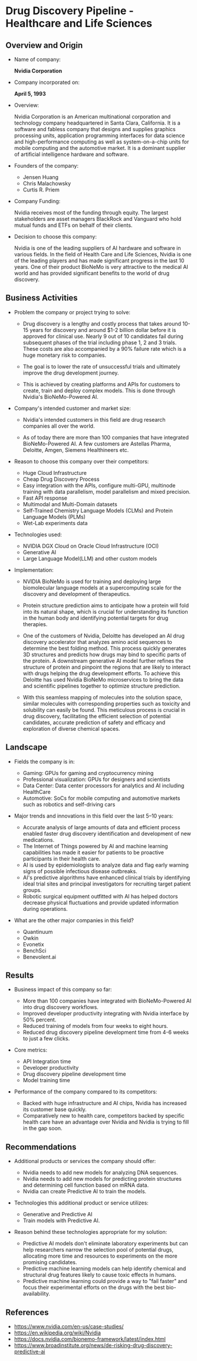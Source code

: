 # Drug Discovery Pipeline - Healthcare and Life Sciences

## Overview and Origin

* Name of company:

    **Nvidia Corporation**

* Company incorporated on:

    **April 5, 1993**

* Overview:

    Nvidia Corporation is an American multinational corporation and technology company headquartered in Santa Clara, California. It is a software and fabless company that designs and supplies graphics processing units, application programming interfaces for data science and high-performance computing as well as system-on-a-chip units for mobile computing and the automotive market. It is a dominant supplier of artificial intelligence hardware and software.

* Founders of the company:

    - Jensen Huang
    - Chris Malachowsky
    - Curtis R. Priem

* Company Funding:

    Nvidia receives most of the funding through equity. The largest stakeholders are asset managers BlackRock and Vanguard who hold mutual funds and ETFs on behalf of their clients.

* Decision to choose this company:

    Nvidia is one of the leading suppliers of AI hardware and software in various fields. In the field of Health Care and Life Sciences, Nvidia is one of the leading players and has made significant progress in the last 10 years. One of their product BioNeMo is very attractive to the medical AI world and has provided significant benefits to the world of drug discovery.


## Business Activities

* Problem the company or project trying to solve:

    - Drug discovery is a lengthy and costly process that takes around 10-15 years for discovery and around $1-2 billion dollar before it is approved for clinical use. Nearly 9 out of 10 candidates fail during subsequent phases of the trial including phase 1, 2 and 3 trials. These costs are also accompanied by a 90% failure rate which is a huge monetary risk to companies.

    - The goal is to lower the rate of unsuccessful trials and ultimately improve the drug development journey.

    - This is achieved by creating platforms and APIs for customers to create, train and deploy complex models. This is done through Nvidia's BioNeMo-Powered AI.

* Company's intended customer and market size:

    - Nvidia's intended customers in this field are drug research companies all over the world.

    - As of today there are more than 100 companies that have integrated BioNeMo-Powered AI. A few customers are Astellas Pharma, Deloitte, Amgen, Siemens Healthineers etc.

* Reason to choose this company over their competitors:

    - Huge Cloud Infrastructure
    - Cheap Drug Discovery Process
    - Easy integration with the APIs, configure multi-GPU, multinode training with data parallelism, model parallelism and mixed precision.
    - Fast API response
    - Multimodal and Multi-Domain datasets
    - Self-Trained Chemistry Language Models (CLMs) and Protein Language Models (PLMs)
    - Wet-Lab experiments data

* Technologies used:

    - NVIDIA DGX Cloud on Oracle Cloud Infrastructure (OCI)
    - Generative AI
    - Large Language Model(LLM) and other custom models


* Implementation:

    - NVIDIA BioNeMo is used for training and deploying large biomolecular language models at a supercomputing scale for the discovery and development of therapeutics.

    - Protein structure prediction aims to anticipate how a protein will fold into its natural shape, which is crucial for understanding its function in the human body and identifying potential targets for drug therapies.

    - One of the customers of Nvidia, Deloitte has developed an AI drug discovery accelerator that analyzes amino acid sequences to determine the best folding method. This process quickly generates 3D structures and predicts how drugs may bind to specific parts of the protein. A downstream generative AI model further refines the structure of protein and pinpoint the regions that are likely to interact with drugs helping the drug development efforts. To achieve this Deloitte has used Nvidia BioNeMo microservices to bring the data and scientific pipelines together to optimize structure prediction.

    - With this seamless mapping of molecules into the solution space, similar molecules with corresponding properties such as toxicity and solubility can easily be found. This meticulous process is crucial in drug discovery, facilitating the efficient selection of potential candidates, accurate prediction of safety and efficacy and exploration of diverse chemical spaces.


## Landscape

* Fields the company is in:

    - Gaming: GPUs for gaming and cryptocurrency mining
    - Professional visualization: GPUs for designers and scientists
    - Data Center: Data center processors for analytics and AI including HealthCare
    - Automotive: SoCs for mobile computing and automotive markets such as robotics and self-driving cars

* Major trends and innovations in this field over the last 5&ndash;10 years:

    - Accurate analysis of large amounts of data and efficient process enabled faster drug discovery identification and development of new medications.
    - The Internet of Things powered by AI and machine learning capabilities has made it easier for patients to be proactive participants in their health care.
    - AI is used by epidemiologists to analyze data and flag early warning signs of possible infectious disease outbreaks.
    - AI's predictive algorithms have enhanced clinical trials by identifying ideal trial sites and principal investigators for recruiting target patient groups.
    - Robotic surgical equipment outfitted with AI has helped doctors decrease physical fluctuations and provide updated information during operations.

* What are the other major companies in this field?
    - Quantinuum
    - Owkin
    - Evonetix
    - BenchSci
    - Benevolent.ai

## Results

* Business impact of this company so far:

    - More than 100 companies have integrated with BioNeMo-Powered AI into drug discovery workflows.
    - Improved developer productivity integrating with Nvidia interface by 50% percent.
    - Reduced training of models from four weeks to eight hours.
    - Reduced drug discovery pipeline development time from 4-6 weeks to just a few clicks.

* Core metrics:

    - API Integration time
    - Developer productivity
    - Drug discovery pipeline development time
    - Model training time

* Performance of the company compared to its competitors:

    - Backed with huge infrastructure and AI chips, Nvidia has increased its customer base quickly.
    - Comparatively new to health care, competitors backed by specific health care have an advantage over Nvidia and Nvidia is trying to fill in the gap soon.

## Recommendations

* Additional products or services the company should offer:

    - Nvidia needs to add new models for analyzing DNA sequences.
    - Nvidia needs to add new models for predicting protein structures and determining cell function based on mRNA data.
    - Nvidia can create Predictive AI to train the models. 

* Technologies this additional product or service utilizes:
    - Generative and Predictive AI
    - Train models with Predictive AI.

* Reason behind these technologies appropriate for my solution:
    - Predictive AI models don't eliminate laboratory experiments but can help researchers narrow the selection pool of potential drugs, allocating more time and resources to experiments on the more promising candidates.
    - Predictive machine learning models can help identify chemical and structural drug features likely to cause toxic effects in humans.
    - Predictive machine learning could provide a way to "fail faster" and focus their experimental efforts on the drugs with the best bio-availability.

## References

*   https://www.nvidia.com/en-us/case-studies/
*   https://en.wikipedia.org/wiki/Nvidia
*   https://docs.nvidia.com/bionemo-framework/latest/index.html
*   https://www.broadinstitute.org/news/de-risking-drug-discovery-predictive-ai
